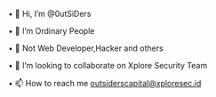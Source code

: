 • 👋 Hi, I’m @0utSiDers

• 👀 I’m Ordinary People

• 🌱 Not Web Developer,Hacker and others

• 💞️ I’m looking to collaborate on Xplore Security Team

• 📫 How to reach me 
outsiderscapital@xploresec.id
